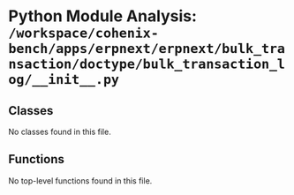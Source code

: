 # Python Module Analysis: `/workspace/cohenix-bench/apps/erpnext/erpnext/bulk_transaction/doctype/bulk_transaction_log/__init__.py`

## Classes

No classes found in this file.


## Functions

No top-level functions found in this file.
